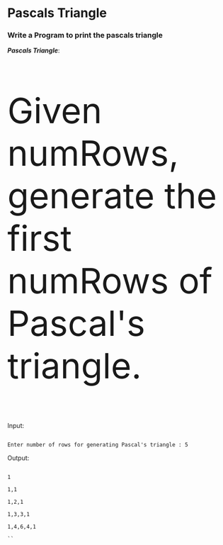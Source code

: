 # Pascals Triangle

<h3>Write a Program to print the pascals triangle<br></h3>

<strong><i>Pascals Triangle</i></strong>:<p style="font-size:79px"> Given numRows, generate the first numRows of Pascal's triangle.</p>

Input:

```

Enter number of rows for generating Pascal's triangle : 5

```

Output:

```

1

1,1

1,2,1

1,3,3,1

1,4,6,4,1

``
